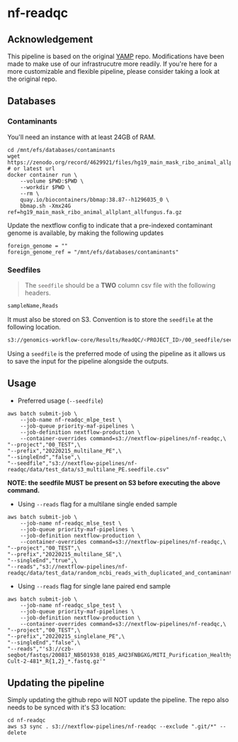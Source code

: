 # nf-readqc

## Acknowledgement

This pipeline is based on the original [YAMP](https://github.com/alesssia/YAMP) repo. Modifications have been made to make use of our infrastrucutre more readily. If you're here for a more customizable and flexible pipeline, please consider taking a look at the original repo.

## Databases

### Contaminants

You'll need an instance with at least 24GB of RAM.

```{bash}
cd /mnt/efs/databases/contaminants
wget https://zenodo.org/record/4629921/files/hg19_main_mask_ribo_animal_allplant_allfungus.fa.gz # or latest url
docker container run \
    --volume $PWD:$PWD \
    --workdir $PWD \
    --rm \
    quay.io/biocontainers/bbmap:38.87--h1296035_0 \
    bbmap.sh -Xmx24G ref=hg19_main_mask_ribo_animal_allplant_allfungus.fa.gz
```

Update the nextflow config to indicate that a pre-indexed contaminant genome is available, by making the following updates

```{bash}
foreign_genome = ""
foreign_genome_ref = "/mnt/efs/databases/contaminants"
```

### Seedfiles

>The `seedfile` should be a __TWO__ column csv file with the following headers.

```bash
sampleName,Reads
```

It must also be stored on S3. Convention is to store the `seedfile` at the following location.

```bash
s3://genomics-workflow-core/Results/ReadQC/<PROJECT_ID>/00_seedfile/seedfile.csv
```

Using a `seedfile` is the preferred mode of using the pipeline as it allows us to save the input for the pipeline alongside the outputs.

## Usage

- Preferred usage (`--seedfile`)

```{bash}
aws batch submit-job \
    --job-name nf-readqc_mlpe_test \
    --job-queue priority-maf-pipelines \
    --job-definition nextflow-production \
    --container-overrides command=s3://nextflow-pipelines/nf-readqc,\
"--project","00_TEST",\
"--prefix","20220215_multilane_PE",\
"--singleEnd","false",\
"--seedfile","s3://nextflow-pipelines/nf-readqc/data/test_data/s3_multilane_PE.seedfile.csv"
```

__NOTE: the seedfile MUST be present on S3 before executing the above command.__

- Using `--reads` flag for a multilane single ended sample

```{bash}
aws batch submit-job \
    --job-name nf-readqc_mlse_test \
    --job-queue priority-maf-pipelines \
    --job-definition nextflow-production \
    --container-overrides command=s3://nextflow-pipelines/nf-readqc,\
"--project","00_TEST",\
"--prefix","20220215_multilane_SE",\
"--singleEnd","true",\
"--reads","s3://nextflow-pipelines/nf-readqc/data/test_data/random_ncbi_reads_with_duplicated_and_contaminants*_R1_*.fastq.gz"
```

- Using `--reads` flag for single lane paired end sample

```{bash}
aws batch submit-job \
    --job-name nf-readqc_slpe_test \
    --job-queue priority-maf-pipelines \
    --job-definition nextflow-production \
    --container-overrides command=s3://nextflow-pipelines/nf-readqc,\
"--project","00_TEST",\
"--prefix","20220215_singlelane_PE",\
"--singleEnd","false",\
"--reads","'s3://czb-seqbot/fastqs/200817_NB501938_0185_AH23FNBGXG/MITI_Purification_Healthy/E8_SH0000236_0619-Cult-2-481*_R{1,2}_*.fastq.gz'" 
```

## Updating the pipeline

Simply updating the github repo will NOT update the pipeline. The repo also needs to be synced with it's S3 location:

```{bash}
cd nf-readqc
aws s3 sync . s3://nextflow-pipelines/nf-readqc --exclude ".git/*" --delete
```
